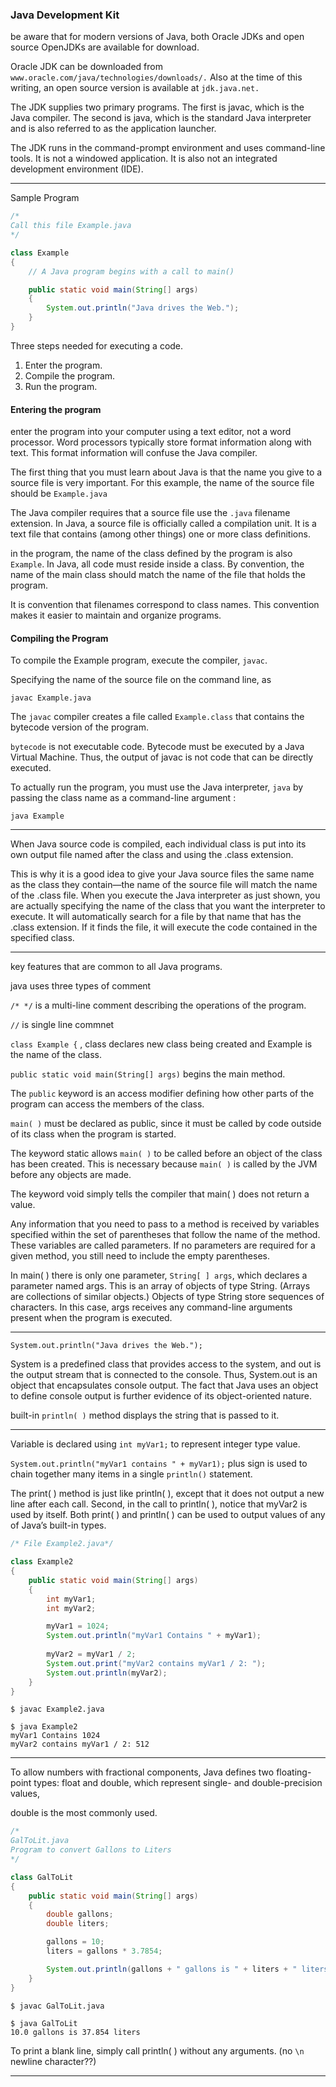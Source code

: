 
### Java Development Kit

be aware that for modern versions of
Java, both Oracle JDKs and open source OpenJDKs are available for download.

Oracle JDK can be downloaded from `www.oracle.com/java/technologies/downloads/.` Also at the time of this writing, an open source version is available at `jdk.java.net.`


The JDK supplies two primary programs. The first is javac, which is the Java compiler.
The second is java, which is the standard Java interpreter and is also referred to as the
application launcher. 

The JDK runs in the command-prompt environment and uses command-line tools. It is not a windowed application. It is also not an integrated development environment (IDE).

____


Sample Program

```java
/*
Call this file Example.java
*/

class Example 
{
	// A Java program begins with a call to main()

	public static void main(String[] args)
	{
		System.out.println("Java drives the Web.");
	}
}
```

Three steps needed for executing a code.
1. Enter the program.
2. Compile the program.
3. Run the program.

#### Entering the program

enter the program into your computer using a text editor, not a word processor. Word processors
typically store format information along with text. This format information will confuse
the Java compiler.

The first thing that you must learn about Java is that the name you give to a source file is very important. For this example, the name of the source file should be `Example.java`

The Java compiler requires that a source file use the `.java` filename extension.
In Java, a source file is officially called a compilation unit. It is a text file that contains (among other things) one or more class definitions.


in the program, the name of the class defined by the program is also `Example`.  In Java, all code must reside inside a class. By convention, the name of the main class should match the name of the file that holds the program. 

It is convention that filenames correspond to class names. This convention makes it easier to maintain and organize programs.


#### Compiling the Program

To compile the Example program, execute the compiler, `javac`. 

Specifying the name of the source file on the command line, as 
```
javac Example.java
```

The `javac` compiler creates a file called `Example.class` that contains the bytecode version of the program. 

`bytecode` is not executable code. Bytecode must be executed by a Java Virtual Machine. Thus, the output of javac is not code that can be directly executed.

To actually run the program, you must use the Java interpreter, `java` by passing the class name as a command-line argument :

```
java Example
```


___

When Java source code is compiled, each individual class is put into its own output file named after the class and using the .class extension. 

This is why it is a good idea to give your Java source files the same name as the class they contain—the name of the source file will match the name of the .class file. When you execute the Java interpreter as just shown, you are actually specifying the name of the class that you want the interpreter to execute. It will automatically search for a file by that name that has the .class extension. If it finds the file, it
will execute the code contained in the specified class.

___

key features that are common to all Java programs.


java uses three types of comment

`/* */` is a multi-line comment describing the operations of the program.

`//` is single line commnet

`class Example {` , class declares new class being created and Example is the name of the class.


`public static void main(String[] args)` begins the main method.

The `public` keyword is an access modifier defining how other parts of the program can access the members of the class.

`main( )` must be declared as public, since it must be called by code outside of its class when the program is started.


The keyword static allows `main( )` to be called before an object of the class has been created. This is necessary because `main( )` is called by the JVM
before any objects are made.


The keyword void simply tells the compiler that main( ) does not return a value.


Any information
that you need to pass to a method is received by variables specified within the set of
parentheses that follow the name of the method. These variables are called parameters. If no
parameters are required for a given method, you still need to include the empty parentheses.

In main( ) there is only one parameter, `String[ ] args`, which declares a parameter named args. This is an array of objects of type String. (Arrays are collections of similar objects.) Objects of type String store sequences of characters. In this case, args receives any command-line arguments present when the program is executed.


___

`System.out.println("Java drives the Web.");`

System is a predefined class that provides access to the system, and out is the output stream that is connected to the console. Thus, System.out is an object that encapsulates console output. The fact that Java uses an object to define console output is further evidence of its object-oriented nature.

built-in `println( )` method displays the string that is passed to it.


___

Variable is declared using `int myVar1;` to represent integer type value.

`System.out.println("myVar1 contains " + myVar1);` plus sign is used to chain together many items in a single `println()` statement.

The print( ) method is just like println( ), except that it does not output a new line after each call. Second, in the call to println( ), notice that myVar2 is used by itself. Both print( ) and println( ) can be used to
output values of any of Java’s built-in types.

```java
/* File Example2.java*/

class Example2
{
	public static void main(String[] args)
	{
		int myVar1;
		int myVar2;

		myVar1 = 1024;
		System.out.println("myVar1 Contains " + myVar1);
		
		myVar2 = myVar1 / 2;
		System.out.print("myVar2 contains myVar1 / 2: ");
		System.out.println(myVar2);
	}
}
```

```
$ javac Example2.java 

$ java Example2 
myVar1 Contains 1024
myVar2 contains myVar1 / 2: 512
```

___


To allow numbers with fractional components, Java
defines two floating-point types: float and double, which represent single- and double-precision values,

double is the most commonly used.

```java
/*
GalToLit.java
Program to convert Gallons to Liters
*/

class GalToLit
{
	public static void main(String[] args)
	{
		double gallons;
		double liters;

		gallons = 10;
		liters = gallons * 3.7854;

		System.out.println(gallons + " gallons is " + liters + " liters");
	}
}
```

```
$ javac GalToLit.java 

$ java GalToLit 
10.0 gallons is 37.854 liters
```

To print a blank line, simply call println( ) without any arguments.
(no `\n` newline character??)


___


